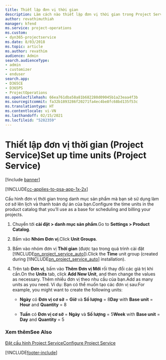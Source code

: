 ```yaml
---
title: Thiết lập đơn vị thời gian
description: Làm cách nào thiết lập đơn vị thời gian trong Project Service
author: revathimuthiah
manager: kfend
ms.service: project-operations
ms.custom:
- dyn365-projectservice
ms.date: 8/03/2018
ms.topic: article
ms.author: revathim
audience: Admin
search.audienceType:
- admin
- customizer
- enduser
search.app:
- D365CE
- D365PS
- ProjectOperations
ms.openlocfilehash: 66ea761dba58a81b682280d09045b1a23eaa4f3b
ms.sourcegitcommit: fa32b1893286f20271fa4ec4be8fc68bd135f53c
ms.translationtype: HT
ms.contentlocale: vi-VN
ms.lasthandoff: 02/15/2021
ms.locfileid: "5282359"
---
```

# <a name="set-up-time-units-project-service"></a><span data-ttu-id="b03cc-103">Thiết lập đơn vị thời gian (Project Service)</span><span class="sxs-lookup"><span data-stu-id="b03cc-103">Set up time units (Project Service)</span></span>

[!include [banner](../includes/psa-now-project-operations.md)]

[!INCLUDE[cc-applies-to-psa-app-1x-2x](../includes/cc-applies-to-psa-app-1x-2x.md)]

<span data-ttu-id="b03cc-104">Cấu hình đơn vị thời gian trong danh mục sản phẩm mà bạn sẽ sử dụng làm cơ sở lên lịch và thanh toán dự án của bạn.</span><span class="sxs-lookup"><span data-stu-id="b03cc-104">Configure the time units in the product catalog that you’ll use as a base for scheduling and billing your projects.</span></span>  
  
1. <span data-ttu-id="b03cc-105">Chuyển tới **cài đặt > danh mục sản phẩm**.</span><span class="sxs-lookup"><span data-stu-id="b03cc-105">Go to **Settings > Product Catalog**.</span></span>  
  
2. <span data-ttu-id="b03cc-106">Bấm vào **Nhóm Đơn vị**.</span><span class="sxs-lookup"><span data-stu-id="b03cc-106">Click **Unit Groups**.</span></span>  
  
3. <span data-ttu-id="b03cc-107">Bấm vào nhóm đơn vị **Thời gian** (được tạo trong quá trình cài đặt [!INCLUDE[pn_project_service_auto](../includes/pn-project-service-auto.md)]).</span><span class="sxs-lookup"><span data-stu-id="b03cc-107">Click the **Time** unit group (created during [!INCLUDE[pn_project_service_auto](../includes/pn-project-service-auto.md)] installation).</span></span>  
  
4. <span data-ttu-id="b03cc-108">Trên tab **Đơn vị**, bấm vào **Thêm Đơn vị Mới** rồi thay đổi các giá trị khi cần.</span><span class="sxs-lookup"><span data-stu-id="b03cc-108">On the **Units** tab, click **Add New Unit**, and then change the values as necessary.</span></span> <span data-ttu-id="b03cc-109">Thêm nhiều đơn vị theo nhu cầu của bạn.</span><span class="sxs-lookup"><span data-stu-id="b03cc-109">Add as many units as you need.</span></span> <span data-ttu-id="b03cc-110">Ví dụ: Bạn có thể muốn tạo các đơn vị sau:</span><span class="sxs-lookup"><span data-stu-id="b03cc-110">For example, you might want to create the following units:</span></span>  
  
   - <span data-ttu-id="b03cc-111">**Ngày** có **Đơn vị cơ sở** = **Giờ** và **Số lượng** = 8</span><span class="sxs-lookup"><span data-stu-id="b03cc-111">**Day** with **Base unit** = **Hour** and **Quantity** = 8</span></span>  
  
   - <span data-ttu-id="b03cc-112">**Tuần** có **Đơn vị cơ sở** = **Ngày** và **Số lượng** = 5</span><span class="sxs-lookup"><span data-stu-id="b03cc-112">**Week** with **Base unit** = **Day** and **Quantity** = 5</span></span>  
  
### <a name="see-also"></a><span data-ttu-id="b03cc-113">Xem thêm</span><span class="sxs-lookup"><span data-stu-id="b03cc-113">See Also</span></span>  
 [<span data-ttu-id="b03cc-114">Đặt cấu hình Project Service</span><span class="sxs-lookup"><span data-stu-id="b03cc-114">Configure Project Service</span></span>](../psa/configure.md)


[!INCLUDE[footer-include](../includes/footer-banner.md)]